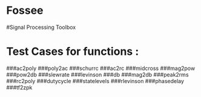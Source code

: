 # Fossee
#Signal Processing Toolbox
# Test Cases for functions :
###ac2poly
###poly2ac
###schurrc
###ac2rc
###midcross
###mag2pow
###pow2db
###slewrate
###levinson
###db
###mag2db
###peak2rms
###rc2poly
###dutycycle
###statelevels
###rlevinson
###phasedelay
###tf2zpk
